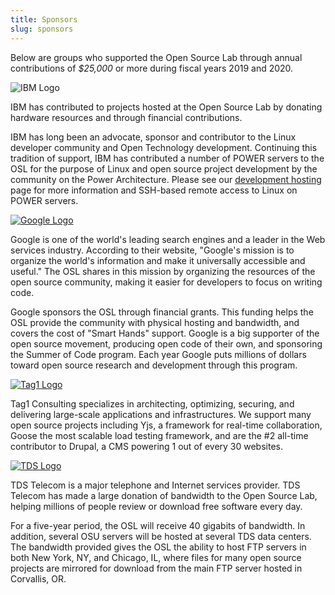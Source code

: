 ```yaml
---
title: Sponsors
slug: sponsors
---
```


Below are groups who supported the Open Source Lab through annual contributions of *$25,000* or more during fiscal
years 2019 and 2020.

![IBM Logo](/images/ibm-logo_small.jpg#sponsors)

IBM has contributed to projects hosted at the Open Source Lab by donating hardware resources and through financial
contributions.

IBM has long been an advocate, sponsor and contributor to the Linux developer community and Open Technology
development. Continuing this tradition of support, IBM has contributed a number of POWER servers to the OSL for the
purpose of Linux and open source project development by the community on the Power Architecture. Please see our
[development hosting](/services/powerdev) page for more information and SSH-based remote access to Linux on POWER servers.

[![Google Logo](/images/Google_2015_logo.svg#sponsors)](http://www.google.com/)

Google is one of the world's leading search engines and a leader in the Web services industry. According to their
website, "Google's mission is to organize the world's information and make it universally accessible and useful." The
OSL shares in this mission by organizing the resources of the open source community, making it easier for developers to
focus on writing code.

Google sponsors the OSL through financial grants. This funding helps the OSL provide the community with physical
hosting and bandwidth, and covers the cost of "Smart Hands" support. Google is a big supporter of the open source
movement, producing open code of their own, and sponsoring the Summer of Code program.  Each year Google puts millions
of dollars toward open source research and development through this program.

[![Tag1 Logo](/images/tag1_logo.png#sponsors)](https://tag1.com/)

Tag1 Consulting specializes in architecting, optimizing, securing, and delivering large-scale applications and
infrastructures. We support many open source projects including Yjs, a framework for real-time collaboration, Goose the
most scalable load testing framework, and are the #2 all-time contributor to Drupal, a CMS powering 1 out of every 30
websites.

[![TDS Logo](/images/tds_logo.jpg#sponsors)](http://tdstelecom.com/)

TDS Telecom is a major telephone and Internet services provider. TDS Telecom has made a large donation of bandwidth to
the Open Source Lab, helping millions of people review or download free software every day.

For a five-year period, the OSL will receive 40 gigabits of bandwidth. In addition, several OSU servers will be hosted
at several TDS data centers. The bandwidth provided gives the OSL the ability to host FTP servers in both New York,
NY, and Chicago, IL, where files for many open source projects are mirrored for download from the main FTP server
hosted in Corvallis, OR.